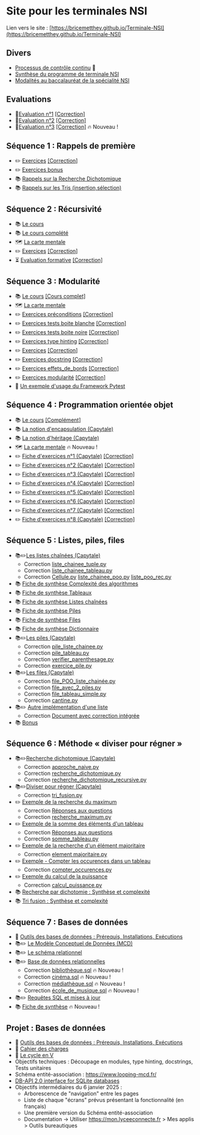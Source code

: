 # Site pour les terminales NSI

Lien vers le site : [https://bricemetthey.github.io/Terminale-NSI](https://bricemetthey.github.io/Terminale-NSI)

## Divers

+ [Processus de contrôle continu](https://github.com/BriceMetthey/Terminale-NSI/blob/main/Divers/Controle_Continu.pdf) :repeat:
+ [Synthèse du programme de terminale NSI](https://github.com/BriceMetthey/Terminale-NSI/blob/main/Divers/Synth%C3%A8se_programme_Terminale_NSI.pdf)
+ [Modalités au baccalauréat de la spécialité NSI](https://github.com/BriceMetthey/Terminale-NSI/blob/main/Divers/Modalit%C3%A9s_Epreuves_Terminales.pdf)

## Evaluations  

+ :children_crossing:[Evaluation n°1](https://github.com/BriceMetthey/Terminale-NSI/blob/main/Evaluations/DS_1.pdf) [[Correction]](https://github.com/BriceMetthey/Terminale-NSI/blob/main/Evaluations/DS_1_corrections.pdf)
+ :children_crossing:[Evaluation n°2](https://github.com/BriceMetthey/Terminale-NSI/blob/main/Evaluations/DS_2.pdf) [[Correction]](https://github.com/BriceMetthey/Terminale-NSI/blob/main/Evaluations/DS_2_corrections.pdf)
+ :children_crossing:[Evaluation n°3](https://github.com/BriceMetthey/Terminale-NSI/blob/main/Evaluations/DS_3.pdf) [[Correction]](https://github.com/BriceMetthey/Terminale-NSI/blob/main/Evaluations/DS_3_corrections.pdf) :fire: Nouveau !


## Séquence 1 : Rappels de première

+ :pencil2: [Exercices](https://github.com/BriceMetthey/Terminale-NSI/blob/main/Sequence_1_Rappels/Exercices.pdf) [[Correction]](https://github.com/BriceMetthey/Terminale-NSI/blob/main/Sequence_1_Rappels/Exercices_Corrig%C3%A9s.pdf)
+ :pencil2: [Exercices bonus](https://github.com/BriceMetthey/Terminale-NSI/blob/main/Sequence_1_Rappels/Exercices_bonus.pdf)
+ :books: [Rappels sur la Recherche Dichotomique](https://github.com/BriceMetthey/Terminale-NSI/blob/main/Sequence_1_Rappels/Rappels_Recherche_Dichotomique.pdf)
+ :books: [Rappels sur les Tris (insertion,sélection)](https://github.com/BriceMetthey/Terminale-NSI/blob/main/Sequence_1_Rappels/Rappels_Tris.pdf)

## Séquence 2 : Récursivité

+ :books: [Le cours](https://github.com/BriceMetthey/Terminale-NSI/blob/main/S%C3%A9quence_2_Recursivite/Cours.pdf)
+ :books: [Le cours complété](https://github.com/BriceMetthey/Terminale-NSI/blob/main/S%C3%A9quence_2_Recursivite/Cours_complet.pdf)
+ :world_map: [La carte mentale](https://github.com/BriceMetthey/Terminale-NSI/blob/main/S%C3%A9quence_2_Recursivite/Carte-Mentale_R%C3%A9cursivit%C3%A9.svg)
+ :pencil2: [Exercices](https://github.com/BriceMetthey/Terminale-NSI/blob/main/S%C3%A9quence_2_Recursivite/Exercices.pdf) [[Correction]](https://github.com/BriceMetthey/Terminale-NSI/blob/main/S%C3%A9quence_2_Recursivite/Exercices_corrig%C3%A9s.pdf)
+ :hourglass_flowing_sand: [Evaluation formative](https://capytale2.ac-paris.fr/web/c/1386-3917946) [[Correction]](https://github.com/BriceMetthey/Terminale-NSI/blob/main/S%C3%A9quence_2_Recursivite/Evaluation_formative_corrig%C3%A9e.pdf)


## Séquence 3 : Modularité

+ :books: [Le cours](https://github.com/BriceMetthey/Terminale-NSI/blob/main/S%C3%A9quence_3_Modularite/Cours.pdf) [[Cours complet]](https://github.com/BriceMetthey/Terminale-NSI/blob/main/S%C3%A9quence_3_Modularite/Cours_complet.pdf)
+ :world_map: [La carte mentale](https://github.com/BriceMetthey/Terminale-NSI/blob/main/S%C3%A9quence_3_Modularite/Carte%20mentale%20-%20Modulariser%20et%20tester.svg)
+ :pencil2: [Exercices préconditions](https://github.com/BriceMetthey/Terminale-NSI/blob/main/S%C3%A9quence_3_Modularite/Exercice_preconditions.pdf) [[Correction]](https://github.com/BriceMetthey/Terminale-NSI/blob/main/S%C3%A9quence_3_Modularite/Exercice_preconditions_corrig%C3%A9.pdf)
+ :pencil2: [Exercices tests boite blanche](https://github.com/BriceMetthey/Terminale-NSI/blob/main/S%C3%A9quence_3_Modularite/Exercice_tests_boite_blanche.pdf) [[Correction]](https://github.com/BriceMetthey/Terminale-NSI/blob/main/S%C3%A9quence_3_Modularite/Exercice_tests_boite_blanche_corrig%C3%A9.pdf)
+ :pencil2: [Exercices tests boite noire](https://github.com/BriceMetthey/Terminale-NSI/blob/main/S%C3%A9quence_3_Modularite/Exercice_tests_boite_noire.pdf) [[Correction]](https://github.com/BriceMetthey/Terminale-NSI/blob/main/S%C3%A9quence_3_Modularite/Exercice_tests_boite_noire_corrig%C3%A9.pdf)
+ :pencil2: [Exercices type hinting](https://github.com/BriceMetthey/Terminale-NSI/blob/main/S%C3%A9quence_3_Modularite/Exercice_type_hinting.pdf) [[Correction]](https://github.com/BriceMetthey/Terminale-NSI/blob/main/S%C3%A9quence_3_Modularite/Exercice_type_hinting_corrig%C3%A9.pdf)
+ :pencil2: [Exercices](https://github.com/BriceMetthey/Terminale-NSI/blob/main/S%C3%A9quence_3_Modularite/Exercices.pdf) [[Correction]](https://github.com/BriceMetthey/Terminale-NSI/blob/main/S%C3%A9quence_3_Modularite/Exercices_corrig%C3%A9s.pdf)
+ :pencil2: [Exercices docstring](https://github.com/BriceMetthey/Terminale-NSI/blob/main/S%C3%A9quence_3_Modularite/Exercices_docstrings.pdf) [[Correction]](https://github.com/BriceMetthey/Terminale-NSI/blob/main/S%C3%A9quence_3_Modularite/Exercices_docstrings_corrig%C3%A9s.pdf)
+ :pencil2: [Exercices effets_de_bords](https://github.com/BriceMetthey/Terminale-NSI/blob/main/S%C3%A9quence_3_Modularite/Exercices_effets_de_bords.pdf) [[Correction]](https://github.com/BriceMetthey/Terminale-NSI/blob/main/S%C3%A9quence_3_Modularite/Exercices_effets_de_bords_corrig%C3%A9.pdf)
+ :pencil2: [Exercices modularité](https://github.com/BriceMetthey/Terminale-NSI/blob/main/S%C3%A9quence_3_Modularite/Exercices_modularite.pdf) [[Correction]](https://github.com/BriceMetthey/Terminale-NSI/blob/main/S%C3%A9quence_3_Modularite/Exercices_modularite_corrig%C3%A9s.pdf)
+ :rocket: [Un exemple d'usage du Framework Pytest](https://github.com/BriceMetthey/Terminale-NSI/tree/main/S%C3%A9quence_3_Modularite/Exemples%20Pytest)

## Séquence 4 : Programmation orientée objet

+ :books: [Le cours](https://github.com/BriceMetthey/Terminale-NSI/blob/main/S%C3%A9quence_4_POO/Cours.pdf) [[Complément]](https://capytale2.ac-paris.fr/web/c/885b-4244176)
+ 📚 [La notion d'encapsulation (Capytale)](https://capytale2.ac-paris.fr/web/c/96ed-4264467)
+ :books: [La notion d'héritage (Capytale)](https://capytale2.ac-paris.fr/web/c/989d-4264876)
+ :world_map: [La carte mentale](https://github.com/BriceMetthey/Terminale-NSI/blob/main/S%C3%A9quence_4_POO/Carte%20mentale%20-%20POO.svg) :fire: Nouveau !
+ :pencil2: [Fiche d'exercices n°1 (Capytale)](https://capytale2.ac-paris.fr/web/c/a5db-4143538) [[Correction]](https://github.com/BriceMetthey/Terminale-NSI/blob/main/S%C3%A9quence_4_POO/Exercices_corrig%C3%A9s.pdf)
+ :pencil2: [Fiche d'exercices n°2 (Capytale)](https://capytale2.ac-paris.fr/web/c/cb5a-4245287) [[Correction]](https://github.com/BriceMetthey/Terminale-NSI/blob/main/S%C3%A9quence_4_POO/Fiche_Exercices_2_Correction.pdf)
+ :pencil2: [Fiche d'exercices n°3 (Capytale)](https://capytale2.ac-paris.fr/web/c/070f-4264682) [[Correction]](https://github.com/BriceMetthey/Terminale-NSI/blob/main/S%C3%A9quence_4_POO/Fiche_Exercices_3_Correction.pdf)
+ :pencil2: [Fiche d'exercices n°4 (Capytale)](https://capytale2.ac-paris.fr/web/c/b8b8-4288764) [[Correction]](https://github.com/BriceMetthey/Terminale-NSI/blob/main/S%C3%A9quence_4_POO/Fiche_Exercices_4_Correction.pdf)
+ :pencil2: [Fiche d'exercices n°5 (Capytale)](https://capytale2.ac-paris.fr/web/c/8103-4289329) [[Correction]](https://github.com/BriceMetthey/Terminale-NSI/blob/main/S%C3%A9quence_4_POO/Fiche_Exercices_5_Correction.pdf)
+ :pencil2: [Fiche d'exercices n°6 (Capytale)](https://capytale2.ac-paris.fr/web/c/fc90-4289435) [[Correction]](https://github.com/BriceMetthey/Terminale-NSI/blob/main/S%C3%A9quence_4_POO/Fiche_Exercices_6_Correction.pdf)
+ :pencil2: [Fiche d'exercices n°7 (Capytale)](https://capytale2.ac-paris.fr/web/c/3bc0-4289695) [[Correction]](https://github.com/BriceMetthey/Terminale-NSI/blob/main/S%C3%A9quence_4_POO/Fiche_Exercices_7_Correction.pdf)
+ :pencil2: [Fiche d'exercices n°8 (Capytale)](https://capytale2.ac-paris.fr/web/c/a350-4345337) [[Correction]](https://github.com/BriceMetthey/Terminale-NSI/blob/main/S%C3%A9quence_4_POO/Fiche_Exercices_8_Correction.pdf)

## Séquence 5 : Listes, piles, files

+ :books::pencil2:[Les listes chaînées (Capytale)](https://capytale2.ac-paris.fr/web/c/0f7a-4430887)
  - Correction [liste_chainee_tuple.py](https://github.com/BriceMetthey/Terminale-NSI/blob/main/Sequence_5_Structures_lineaires/liste_chainee_tuple.py)
  - Correction [liste_chainee_tableau.py](https://github.com/BriceMetthey/Terminale-NSI/blob/main/Sequence_5_Structures_lineaires/liste_chainee_tableau.py)
  - Correction [Cellule.py](https://github.com/BriceMetthey/Terminale-NSI/blob/main/Sequence_5_Structures_lineaires/Cellule.py)  [liste_chainee_poo.py](https://github.com/BriceMetthey/Terminale-NSI/blob/main/Sequence_5_Structures_lineaires/liste_chainee_poo.py)  [liste_poo_rec.py](https://github.com/BriceMetthey/Terminale-NSI/blob/main/Sequence_5_Structures_lineaires/liste_poo_rec.py)
+ :books: [Fiche de synthèse Complexité des algorithmes](https://github.com/BriceMetthey/Terminale-NSI/blob/main/Sequence_5_Structures_lineaires/Fiche_synth%C3%A8se-Analyse-Algorithmique.pdf) 
+ :books: [Fiche de synthèse Tableaux](https://github.com/BriceMetthey/Terminale-NSI/blob/main/Sequence_5_Structures_lineaires/Fiche-Synth%C3%A8se-Tableaux.pdf) 
+ :books: [Fiche de synthèse Listes chaînées](https://github.com/BriceMetthey/Terminale-NSI/blob/main/Sequence_5_Structures_lineaires/Fiche-Synth%C3%A8se-Liste-Cha%C3%AEn%C3%A9e.pdf) 
+ :books: [Fiche de synthèse Piles](https://github.com/BriceMetthey/Terminale-NSI/blob/main/Sequence_5_Structures_lineaires/Fiche-Synth%C3%A8se-Pile.pdf)
+ :books: [Fiche de synthèse Files](https://github.com/BriceMetthey/Terminale-NSI/blob/main/Sequence_5_Structures_lineaires/Fiche-Synth%C3%A8se-File.pdf)
+ :books: [Fiche de synthèse Dictionnaire](https://github.com/BriceMetthey/Terminale-NSI/blob/main/Sequence_5_Structures_lineaires/Fiche%20synth%C3%A8se%20dictionnaire.pdf)
+ :books:✏️[Les piles (Capytale)](https://capytale2.ac-paris.fr/web/c/f838-4480803)
  - Correction [pile_liste_chainee.py](https://github.com/BriceMetthey/Terminale-NSI/blob/main/Sequence_5_Structures_lineaires/pile_liste_chainee.py)
  - Correction [pile_tableau.py](https://github.com/BriceMetthey/Terminale-NSI/blob/main/Sequence_5_Structures_lineaires/pile_tableau.py)
  - Correction [verifier_parenthesage.py](https://github.com/BriceMetthey/Terminale-NSI/blob/main/Sequence_5_Structures_lineaires/verifier_parenthesage.py)
  - Correction [exercice_pile.py](https://github.com/BriceMetthey/Terminale-NSI/blob/main/Sequence_5_Structures_lineaires/exercice_pile.py)
+ :books:✏️[Les files (Capytale)](https://capytale2.ac-paris.fr/web/c/2dae-4548437)
  - Correction [file_POO_liste_chainée.py](https://github.com/BriceMetthey/Terminale-NSI/blob/main/Sequence_5_Structures_lineaires/file_POO_liste_chain%C3%A9e.py)
  - Correction [file_avec_2_piles.py](https://github.com/BriceMetthey/Terminale-NSI/blob/main/Sequence_5_Structures_lineaires/file_avec_2_piles.py)
  - Correction [file_tableau_simple.py](https://github.com/BriceMetthey/Terminale-NSI/blob/main/Sequence_5_Structures_lineaires/file_tableau_simple.py)
  - Correction [cantine.py](https://github.com/BriceMetthey/Terminale-NSI/blob/main/Sequence_5_Structures_lineaires/cantine.py)
+ :books:✏️ [Autre implémentation d'une liste](https://github.com/BriceMetthey/Terminale-NSI/blob/main/Sequence_5_Structures_lineaires/Autres%20impl%C3%A9mentations-partiel.pdf)
  - Correction [Document avec correction intégrée](https://github.com/BriceMetthey/Terminale-NSI/blob/main/Sequence_5_Structures_lineaires/Autres%20impl%C3%A9mentations-complet.pdf)
+ :books: [Bonus](https://github.com/BriceMetthey/Terminale-NSI/blob/main/Sequence_5_Structures_lineaires/Exp%C3%A9rience.pdf)


## Séquence 6 : Méthode « diviser pour régner »

+ :books::pencil2:[Recherche dichotomique (Capytale)](https://capytale2.ac-paris.fr/web/c/2505-4690800)
  + Correction [approche_naive.py](https://github.com/BriceMetthey/Terminale-NSI/blob/main/S%C3%A9quence_6_Diviser_pour_r%C3%A9gner/approche_naive.py)
  + Correction [recherche_dichotomique.py](https://github.com/BriceMetthey/Terminale-NSI/blob/main/S%C3%A9quence_6_Diviser_pour_r%C3%A9gner/recherche_dichotomique.py)
  + Correction [recherche_dichotomique_recursive.py](https://github.com/BriceMetthey/Terminale-NSI/blob/main/S%C3%A9quence_6_Diviser_pour_r%C3%A9gner/recherche_dichotomique_recursive.py)
+ :books::pencil2:[Diviser pour régner (Capytale)](https://capytale2.ac-paris.fr/web/c/6a7a-4691376)
  + Correction [tri_fusion.py](https://github.com/BriceMetthey/Terminale-NSI/blob/main/S%C3%A9quence_6_Diviser_pour_r%C3%A9gner/tri_fusion.py) 
+ ✏️ [Exemple de la recherche du maximum](https://github.com/BriceMetthey/Terminale-NSI/blob/main/S%C3%A9quence_6_Diviser_pour_r%C3%A9gner/Recherche%20du%20maximum.pdf)
  + Correction [Réponses aux questions](https://github.com/BriceMetthey/Terminale-NSI/blob/main/S%C3%A9quence_6_Diviser_pour_r%C3%A9gner/Recherche%20du%20maximum%20-%20Correction.pdf)
  + Correction [recherche_maximum.py](https://github.com/BriceMetthey/Terminale-NSI/blob/main/S%C3%A9quence_6_Diviser_pour_r%C3%A9gner/recherche_maximum.py)
+ ✏️ [Exemple de la somme des éléments d'un tableau](https://github.com/BriceMetthey/Terminale-NSI/blob/main/S%C3%A9quence_6_Diviser_pour_r%C3%A9gner/Somme%20des%20%C3%A9l%C3%A9ments%20d'un%20tableau.pdf)
  + Correction [Réponses aux questions](https://github.com/BriceMetthey/Terminale-NSI/blob/main/S%C3%A9quence_6_Diviser_pour_r%C3%A9gner/Somme%20des%20%C3%A9l%C3%A9ments%20d'un%20tableau%20-%20Correction.pdf)
  + Correction [somme_tableau.py](https://github.com/BriceMetthey/Terminale-NSI/blob/main/S%C3%A9quence_6_Diviser_pour_r%C3%A9gner/somme_tableau.py)
+ ✏️ [Exemple de la recherche d'un élément majoritaire](https://github.com/BriceMetthey/Terminale-NSI/blob/main/S%C3%A9quence_6_Diviser_pour_r%C3%A9gner/Element%20majoritaire.pdf)
  + Correction [element majoritaire.py](https://github.com/BriceMetthey/Terminale-NSI/blob/main/S%C3%A9quence_6_Diviser_pour_r%C3%A9gner/element%20majoritaire.py)
+ ✏️ [Exemple - Compter les occurences dans un tableau](https://github.com/BriceMetthey/Terminale-NSI/blob/main/S%C3%A9quence_6_Diviser_pour_r%C3%A9gner/Compter%20les%20occurrences.pdf)
  + Correction [compter_occurences.py](https://github.com/BriceMetthey/Terminale-NSI/blob/main/S%C3%A9quence_6_Diviser_pour_r%C3%A9gner/compter_occurences.py)
+ ✏️ [Exemple du calcul de la puissance](https://github.com/BriceMetthey/Terminale-NSI/blob/main/S%C3%A9quence_6_Diviser_pour_r%C3%A9gner/Calcul%20de%20la%20puissance.pdf)
  + Correction [calcul_puissance.py](https://github.com/BriceMetthey/Terminale-NSI/blob/main/S%C3%A9quence_6_Diviser_pour_r%C3%A9gner/calcul_puissance.py)
+ :books: [Recherche par dichotomie : Synthèse et complexité](https://github.com/BriceMetthey/Terminale-NSI/blob/main/S%C3%A9quence_6_Diviser_pour_r%C3%A9gner/Synth%C3%A8se%20recherche%20par%20dichotomie.pdf)
+ :books: [Tri fusion : Synthèse et complexité](https://github.com/BriceMetthey/Terminale-NSI/blob/main/S%C3%A9quence_6_Diviser_pour_r%C3%A9gner/Synth%C3%A8se%20Tri%20fusion.pdf)


## Séquence 7 : Bases de données
+ :wrench: [Outils des bases de données : Prérequis, Installations, Exécutions](https://github.com/BriceMetthey/Terminale-NSI/blob/main/Projets/Projet%201%20-%20Centre%20%C3%A9questre/page_outils.md)
+ :books::pencil2: [Le Modèle Conceptuel de Données (MCD)](https://capytale2.ac-paris.fr/web/c/8af0-4885733) 
+ :books::pencil2: [Le schéma relationnel](https://capytale2.ac-paris.fr/web/c/9725-4914879)
+ :books::pencil2: [Base de données relationnelles](https://capytale2.ac-paris.fr/web/c/bebf-4971040)
   - Correction [bibliothèque.sql](https://github.com/BriceMetthey/Terminale-NSI/blob/main/S%C3%A9quence_7_Base_de_donn%C3%A9es/biblioth%C3%A8que.sql) :fire: Nouveau !
   - Correction [cinéma.sql](https://github.com/BriceMetthey/Terminale-NSI/blob/main/S%C3%A9quence_7_Base_de_donn%C3%A9es/cinema.sql) :fire: Nouveau !
   - Correction [médiathèque.sql](https://github.com/BriceMetthey/Terminale-NSI/blob/main/S%C3%A9quence_7_Base_de_donn%C3%A9es/mediatheque.sql) :fire: Nouveau !
   - Correction [école_de_musique.sql](https://github.com/BriceMetthey/Terminale-NSI/blob/main/S%C3%A9quence_7_Base_de_donn%C3%A9es/%C3%A9cole_de_musique.sql) :fire: Nouveau !
+ :books::pencil2: [Requêtes SQL et mises à jour](https://capytale2.ac-paris.fr/web/c/e15a-5094245)
+ :books: [Fiche de synthèse](https://github.com/BriceMetthey/Terminale-NSI/blob/main/S%C3%A9quence_7_Base_de_donn%C3%A9es/Synth%C3%A8se.pdf) :fire: Nouveau !


## Projet : Bases de données 
+ :wrench: [Outils des bases de données : Prérequis, Installations, Exécutions](https://github.com/BriceMetthey/Terminale-NSI/blob/main/Projets/Projet%201%20-%20Centre%20%C3%A9questre/page_outils.md)
+ :horse: [Cahier des charges](https://github.com/BriceMetthey/Terminale-NSI/blob/main/Projets/Projet%201%20-%20Centre%20%C3%A9questre/Cahier%20des%20charges.pdf)
+ :rocket: [Le cycle en V](https://capytale2.ac-paris.fr/web/c/a47b-4937911)
+ Objectifs techniques : Découpage en modules, type hinting, docstrings, Tests unitaires
+ Schéma entité-association : https://www.looping-mcd.fr/
+ [DB-API 2.0 interface for SQLite databases](https://docs.python.org/3/library/sqlite3.html)
+ Objectifs intermédiaires du 6 janvier 2025 :
   + Arborescence de "navigation" entre les pages     
   + Liste de chaque "écrans" prévus présentant la fonctionnalité (en français)
   + Une première version du Schéma entité-association
   + Documentation -> Utiliser https://mon.lyceeconnecte.fr > Mes applis > Outils bureautiques
